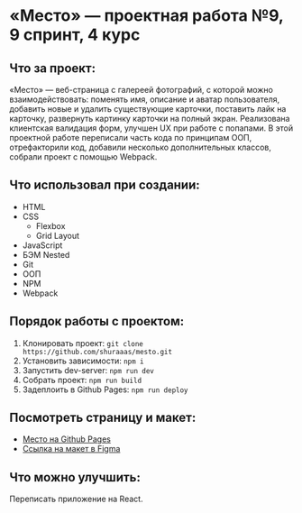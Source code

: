 # «Место» — проектная работа №9, 9 спринт, 4 курс

## Что за проект:

«Место» — веб-страница с галереей фотографий, с которой можно взаимодействовать:
поменять имя, описание и аватар пользователя, добавить новые и удалить существующие карточки, поставить лайк на карточку, развернуть картинку карточки на полный экран. Реализована клиентская валидация форм, улучшен UX при работе с попапами. В этой проектной работе переписали часть кода по принципам ООП, отрефакторили код, добавили несколько дополнительных классов, собрали проект с помощью Webpack.

## Что использовал при создании:

* HTML
* CSS
    * Flexbox
    * Grid Layout
* JavaScript
* БЭМ Nested
* Git
* ООП
* NPM
* Webpack

## Порядок работы с проектом:

1. Клонировать проект:
   `git clone https://github.com/shuraaas/mesto.git`
2. Установить зависимости:
   `npm i`
3. Запустить dev-server:
   `npm run dev`
4. Собрать проект:
   `npm run build`
5. Задеплоить в Github Pages:
   `npm run deploy`

## Посмотреть страницу и макет:

* [Место на Github Pages](https://shuraaas.github.io/mesto/index.html)
* [Ссылка на макет в Figma](https://www.figma.com/file/2cn9N9jSkmxD84oJik7xL7/JavaScript.-Sprint-4?node-id=0%3A1)

## Что можно улучшить:

Переписать приложение на React.
